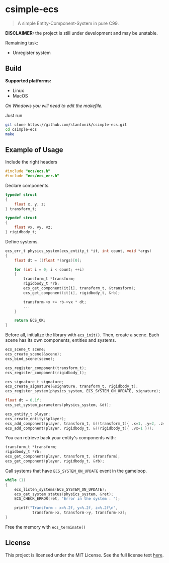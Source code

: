 # csimple-ecs

> A simple Entity-Component-System in pure C99.

**DISCLAIMER:** the project is still under development and may be unstable.

Remaining task:
- Unregister system

## Build

**Supported platforms:**
- Linux
- MacOS

*On Windows you will need to edit the makefile.*

Just run
```bash
git clone https://github.com/stantonik/csimple-ecs.git
cd csimple-ecs
make
```

## Example of Usage

Include the right headers
```C
#include "ecs/ecs.h"
#include "ecs/ecs_err.h"
```

Declare components.
```C
typedef struct
{
    float x, y, z;
} transform_t;

typedef struct
{
    float vx, vy, vz;
} rigidbody_t;
```

Define systems.
```C
ecs_err_t physics_system(ecs_entity_t *it, int count, void *args)
{
    float dt = ((float *)args)[0];

    for (int i = 0; i < count; ++i)
    {
        transform_t *transform;
        rigidbody_t *rb;
        ecs_get_component(it[i], transform_t, &transform);
        ecs_get_component(it[i], rigidbody_t, &rb);

        transform->x += rb->vx * dt;
        ...
    }

    return ECS_OK;
}
```

Before all, initialize the library with `ecs_init()`. Then, create a scene. Each scene has its own components, entities and systems.
```C
ecs_scene_t scene;
ecs_create_scene(&scene);
ecs_bind_scene(scene);

ecs_register_component(transform_t);
ecs_register_component(rigidbody_t);

ecs_signature_t signature;
ecs_create_signature(&signature, transform_t, rigidbody_t);
ecs_register_system(physics_system, ECS_SYSTEM_ON_UPDATE, signature);

float dt = 0.1f;
ecs_set_system_parameters(physics_system, &dt);

ecs_entity_t player;
ecs_create_entity(&player);
ecs_add_component(player, transform_t, &((transform_t){ .x=1, .y=2, .z=3 }));
ecs_add_component(player, rigidbody_t, &((rigidbody_t){ .vx=1 }));
```

You can retrieve back your entity's components with:
```C
transform_t *transform;
rigidbody_t *rb;
ecs_get_component(player, transform_t, &transform);
ecs_get_component(player, rigidbody_t, &rb);
```

Call systems that have `ECS_SYSTEM_ON_UPDATE` event in the gameloop.
```C
while (1)
{
    ecs_listen_systems(ECS_SYSTEM_ON_UPDATE);
    ecs_get_system_status(physics_system, &ret);
    ECS_CHECK_ERROR(ret, "Error in the system : ");

    printf("Transform : x=%.2f, y=%.2f, z=%.2f\n",
            transform->x, transform->y, transform->z);
}
```

Free the memory with `ecs_terminate()`

## License

This project is licensed under the MIT License. See the full license text [here](./LICENSE).
